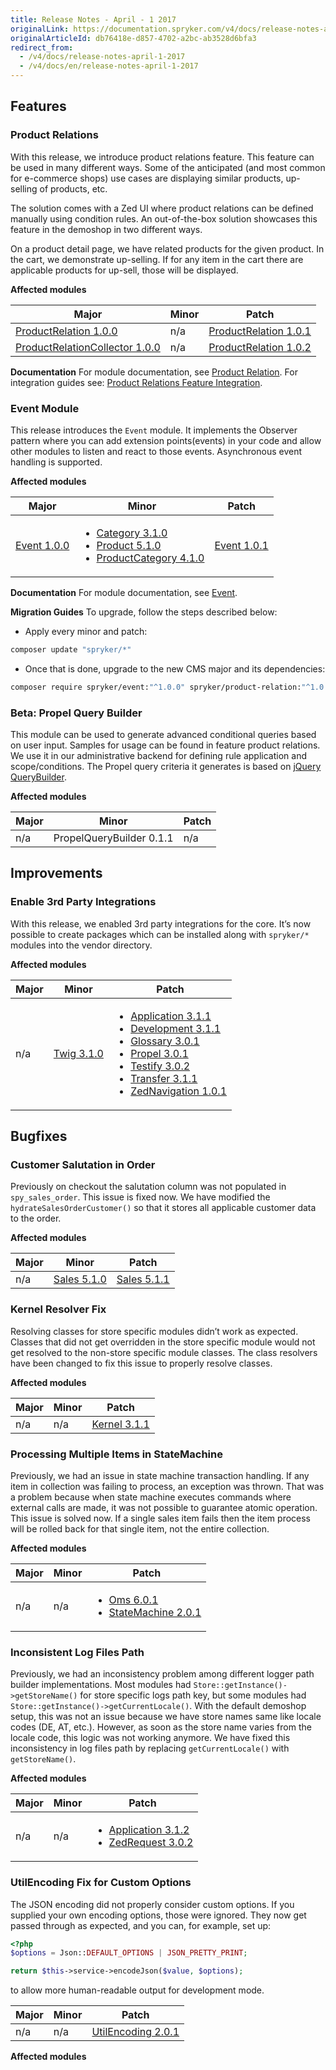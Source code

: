 ```yaml
---
title: Release Notes - April - 1 2017
originalLink: https://documentation.spryker.com/v4/docs/release-notes-april-1-2017
originalArticleId: db76418e-d857-4702-a2bc-ab3528d6bfa3
redirect_from:
  - /v4/docs/release-notes-april-1-2017
  - /v4/docs/en/release-notes-april-1-2017
---
```


<!--
used to be: http://spryker.github.io/release/2017/april-1/
-->

## Features
### Product Relations
With this release, we introduce product relations feature. This feature can be used in many different ways. Some of the anticipated (and most common for e-commerce shops) use cases are displaying similar products, up-selling of products, etc.

The solution comes with a Zed UI where product relations can be defined manually using condition rules. An out-of-the-box solution showcases this feature in the demoshop in two different ways.

On a product detail page, we have related products for the given product. In the cart, we demonstrate up-selling. If for any item in the cart there are applicable products for up-sell, those will be displayed.

**Affected modules**


| Major | Minor | Patch |
| --- | --- | --- |
| [ProductRelation 1.0.0](https://github.com/spryker/product-relation/releases/tag/1.0.0) | n/a | [ProductRelation 1.0.1](https://github.com/spryker/ProductRelation/releases/tag/1.0.1)|
| [ProductRelationCollector 1.0.0](https://github.com/spryker/product-relation-collector/releases/tag/1.0.0) | n/a | [ProductRelation 1.0.2](https://github.com/spryker/product-relation/releases/tag/1.0.2) |

**Documentation**
For module documentation, see [Product Relation](/docs/scos/dev/features/202001.0/product-information-management/product-relations/product-relations.html). For integration guides see: [Product Relations Feature Integration](https://documentation.spryker.com/v4/docs/product-relation-integration).

### Event Module
This release introduces the `Event` module. It implements the Observer pattern where you can add extension points(events) in your code and allow other modules to listen and react to those events. Asynchronous event handling is supported.

**Affected modules**

| Major | Minor | Patch |
| --- | --- | --- |
| [Event 1.0.0](https://github.com/spryker/Event/releases/tag/1.0.0) | <ul><li>[Category 3.1.0](https://github.com/spryker/Category/releases/tag/3.1.0)</li><li>[Product 5.1.0](https://github.com/spryker/Product/releases/tag/5.1.0)</li><li> [ProductCategory 4.1.0](https://github.com/spryker/product-category/releases/tag/4.1.0)</li></ul> | [Event 1.0.1](https://github.com/spryker/Event/releases/tag/1.0.1) |

**Documentation**
For module documentation, see [Event](/docs/scos/dev/developer-guides/202001.0/development-guide/back-end/data-manipulation/event/event.html).

**Migration Guides**
To upgrade, follow the steps described below:

* Apply every minor and patch:

```bash
composer update "spryker/*"
```
* Once that is done, upgrade to the new CMS major and its dependencies:

```bash
composer require spryker/event:"^1.0.0" spryker/product-relation:"^1.0.0" spryker/product-relation-collector:"^1.0.0"
```

### Beta: Propel Query Builder
This module can be used to generate advanced conditional queries based on user input. Samples for usage can be found in feature product relations. We use it in our administrative backend for defining rule application and scope/conditions. The Propel query criteria it generates is based on [jQuery QueryBuilder](http://querybuilder.js.org/).

**Affected modules**

| Major | Minor | Patch |
| --- | --- | --- |
| n/a | PropelQueryBuilder 0.1.1 | n/a |

## Improvements
### Enable 3rd Party Integrations
With this release, we enabled 3rd party integrations for the core. It’s now possible to create packages which can be installed along with `spryker/*` modules into the vendor directory.

**Affected modules**

| Major | Minor | Patch |
| --- | --- | --- |
| n/a |[Twig 3.1.0](https://github.com/spryker/Twig/releases/tag/3.1.0)  | <ul><li>[Application 3.1.1](https://github.com/spryker/Application/releases/tag/3.1.1)</li><li>[Development 3.1.1](https://github.com/spryker/Development/releases/tag/3.1.1)</li><li>[Glossary 3.0.1](https://github.com/spryker/Glossary/releases/tag/3.0.1)</li><li>[Propel 3.0.1](https://github.com/spryker/Propel/releases/tag/3.0.1)</li><li>[Testify 3.0.2](https://github.com/spryker/Testify/releases/tag/3.0.2)</li><li>[Transfer 3.1.1](https://github.com/spryker/Transfer/releases/tag/3.1.1)</li><li>[ZedNavigation 1.0.1](https://github.com/spryker/zed-navigation/releases/tag/1.0.1)</li></ul> |

## Bugfixes
### Customer Salutation in Order
Previously on checkout the salutation column was not populated in   `spy_sales_order`. This issue is fixed now. We have modified the `hydrateSalesOrderCustomer()` so that it stores all applicable customer data to the order.

**Affected modules**

| Major | Minor | Patch |
| --- | --- | --- |
| n/a | [Sales 5.1.0](https://github.com/spryker/Sales/releases/tag/5.1.0) |[Sales 5.1.1](https://github.com/spryker/Sales/releases/tag/5.1.1)  |

### Kernel Resolver Fix
Resolving classes for store specific modules didn’t work as expected. Classes that did not get overridden in the store specific module would not get resolved to the non-store specific module classes. The class resolvers have been changed to fix this issue to properly resolve classes.

**Affected modules**

| Major | Minor | Patch |
| --- | --- | --- |
| n/a | n/a | [Kernel 3.1.1](https://github.com/spryker/Kernel/releases/tag/3.1.1) |

### Processing Multiple Items in StateMachine
Previously, we had an issue in state machine transaction handling. If any item in collection was failing to process, an exception was thrown. That was a problem because when state machine executes commands where external calls are made, it was not possible to guarantee atomic operation. This issue is solved now. If a single sales item fails then the item process will be rolled back for that single item, not the entire collection.

**Affected modules**

| Major | Minor | Patch |
| --- | --- | --- |
|n/a  | n/a | <ul><li>[Oms 6.0.1](https://github.com/spryker/Oms/releases/tag/6.0.1)</li><li>[StateMachine 2.0.1](https://github.com/spryker/state-machine/releases/tag/2.0.1)</li></ul> |

### Inconsistent Log Files Path
Previously, we had an inconsistency problem among different logger path builder implementations. Most modules had `Store::getInstance()->getStoreName()` for store specific logs path key, but some modules had `Store::getInstance()->getCurrentLocale()`. With the default demoshop setup, this was not an issue because we have store names same like locale codes (DE, AT, etc.). However, as soon as the store name varies from the locale code, this logic was not working anymore. We have fixed this inconsistency in log files path by replacing `getCurrentLocale()` with `getStoreName()`.

**Affected modules**

| Major | Minor | Patch |
| --- | --- | --- |
| n/a | n/a | <ul><li>[Application 3.1.2](https://github.com/spryker/Application/releases/tag/3.1.2)</li><li>[ZedRequest 3.0.2](https://github.com/spryker/ZedRequest/releases/tag/3.0.2)</li></ul> |

### UtilEncoding Fix for Custom Options
The JSON encoding did not properly consider custom options. If you supplied your own encoding options, those were ignored. They now get passed through as expected, and you can, for example, set up:

```php
<?php
$options = Json::DEFAULT_OPTIONS | JSON_PRETTY_PRINT;

return $this->service->encodeJson($value, $options);
```
to allow more human-readable output for development mode.

| Major | Minor | Patch |
| --- | --- | --- |
|  n/a| n/a | [UtilEncoding 2.0.1](https://github.com/spryker/util-encoding/releases/tag/2.0.1) |
**Affected modules**

